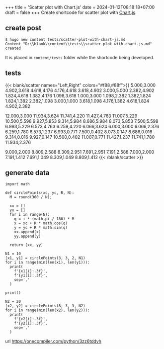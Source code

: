 +++
title = 'Scatter plot with Chart.js'
date = 2024-01-12T08:18:18+07:00
draft = false
+++
Create shortcode for scatter plot with [Chart.js](https://www.chartjs.org/).


## create post
```
$ hugo new content tests/scatter-plot-with-chart-js.md
Content "D:\\blank\\content\\tests\\scatter-plot-with-chart-js.md" created
```

It is placed in `content/tests` folder while the shortcode being developed.



## tests
{{< blank/scatter  names="Left,Right" colors="#f88,#88f">}}
5.000,3.000
4.902,3.618
4.618,4.176
4.176,4.618
3.618,4.902
3.000,5.000
2.382,4.902
1.824,4.618
1.382,4.176
1.098,3.618
1.000,3.000
1.098,2.382
1.382,1.824
1.824,1.382
2.382,1.098
3.000,1.000
3.618,1.098
4.176,1.382
4.618,1.824
4.902,2.382

12.000,3.000
11.934,3.624
11.741,4.220
11.427,4.763
11.007,5.229
10.500,5.598
9.927,5.853
9.314,5.984
8.686,5.984
8.073,5.853
7.500,5.598
6.993,5.229
6.573,4.763
6.259,4.220
6.066,3.624
6.000,3.000
6.066,2.376
6.259,1.780
6.573,1.237
6.993,0.771
7.500,0.402
8.073,0.147
8.686,0.016
9.314,0.016
9.927,0.147
10.500,0.402
11.007,0.771
11.427,1.237
11.741,1.780
11.934,2.376

9.000,2.000
8.809,2.588
8.309,2.951
7.691,2.951
7.191,2.588
7.000,2.000
7.191,1.412
7.691,1.049
8.309,1.049
8.809,1.412
{{< /blank/scatter >}}






## generate data
```
import math

def circlePoints(xc, yc, R, N):
  M = round(360 / N);

  xx = []
  yy = []
  for i in range(N):
    q = i * (math.pi / 180) * M
    x = xc + R * math.cos(q)
    y = yc + R * math.sin(q)
    xx.append(x)
    yy.append(y)    
  
  return [xx, yy]

N1 = 10
[x1, y1] = circlePoints(3, 3, 2, N1)
for i in range(min(len(x1), len(y1))):
  print(
    f'{x1[i]:.3f}', 
    f'{y1[i]:.3f}',
    sep=','
  )

print()

N2 = 20
[x2, y2] = circlePoints(8, 3, 3, N2)
for i in range(min(len(x2), len(y2))):
  print(
    f'{x2[i]:.3f}', 
    f'{y2[i]:.3f}',
    sep=','
  )
```
url https://onecompiler.com/python/3zz6tddvh

